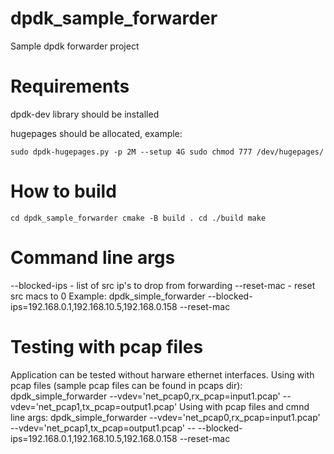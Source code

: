 # dpdk_sample_forwarder
Sample dpdk forwarder project

# Requirements
dpdk-dev library should be installed

hugepages should be allocated, example:

`sudo dpdk-hugepages.py -p 2M --setup 4G
sudo chmod 777 /dev/hugepages/`

# How to build
`cd dpdk_sample_forwarder
cmake -B build .
cd ./build
make`

# Command line args
--blocked-ips - list of src ip's to drop from forwarding
--reset-mac - reset src macs to 0
Example:
dpdk_simple_forwarder --blocked-ips=192.168.0.1,192.168.10.5,192.168.0.158 --reset-mac

# Testing with pcap files
Application can be tested without harware ethernet interfaces.
Using with pcap files (sample pcap files can be found in pcaps dir):
dpdk_simple_forwarder --vdev='net_pcap0,rx_pcap=input1.pcap' --vdev='net_pcap1,tx_pcap=output1.pcap'
Using with pcap files and cmnd line args:
dpdk_simple_forwarder --vdev='net_pcap0,rx_pcap=input1.pcap' --vdev='net_pcap1,tx_pcap=output1.pcap' -- --blocked-ips=192.168.0.1,192.168.10.5,192.168.0.158 --reset-mac
